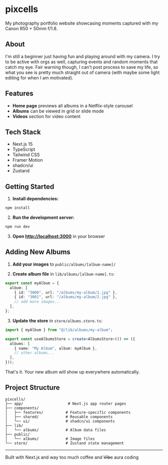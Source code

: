 # pixcells

My photography portfolio website showcasing moments captured with my Canon R50 + 50mm f/1.8.

## About

I'm still a beginner just having fun and playing around with my camera. I try to be active with orgs as well, capturing events and random moments that catch my eye. Fair warning though, I can't post process to save my life, so what you see is pretty much straight out of camera (with maybe some light editing for when I am motivated).

## Features

- **Home page** previews all albums in a Netflix-style carousel
- **Albums** can be viewed in grid or slide mode
- **Videos** section for video content

## Tech Stack

- Next.js 15
- TypeScript
- Tailwind CSS
- Framer Motion
- shadcn/ui
- Zustand

## Getting Started

1. **Install dependencies:**

```bash
npm install
```

2. **Run the development server:**

```bash
npm run dev
```

3. **Open [http://localhost:3000](http://localhost:3000)** in your browser

## Adding New Albums

1. **Add your images** to `public/albums/[album-name]/`

2. **Create album file** in `lib/albums/[album-name].ts`:

```typescript
export const myAlbum = {
  album: [
    { id: "3000", url: "/albums/my-album/1.jpg" },
    { id: "3001", url: "/albums/my-album/2.jpg" },
    // add more images...
  ],
};
```

3. **Update the store** in `store/albums.store.ts`:

```typescript
import { myAlbum } from "@/lib/albums/my-album";

export const useAlbumsStore = create<AlbumsStore>(() => ({
  albums: [
    { name: "My Album", album: myAlbum },
    // other albums...
  ],
}));
```

That's it. Your new album will show up everywhere automatically.

## Project Structure

```
pixcells/
├── app/                    # Next.js app router pages
├── components/
│   ├── features/          # Feature-specific components
│   ├── shared/            # Reusable components
│   └── ui/                # shadcn/ui components
├── lib/
│   └── albums/            # Album data files
├── public/
│   └── albums/            # Image files
└── store/                 # Zustand state management
```

---

Built with Next.js and way too much coffee and <del>Vibe</del> aura coding
